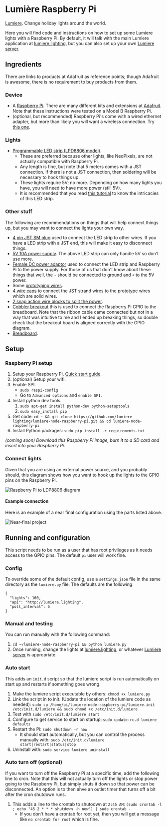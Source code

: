 # Lumière Raspberry Pi

[Lumiere](http://lumiere.lighting/).  Change holiday lights around the world.

Here you will find code and instructions on how to set up some Lumiere lights with a Raspberry Pi.  By default, it will talk with the main Lumiere application at [lumiere.lighting](http://lumiere.lighting), but you can also set up your own [Lumiere server](https://github.com/lumiere-lighting/lumiere-server).

## Ingredients

There are links to products at Adafruit as reference points; though Adafruit is awesome, there is no requirement to buy products from them.

### Device

* A [Raspberry Pi](http://www.raspberrypi.org/).  There are many different kits and extensions at  [Adafruit](http://www.adafruit.com/category/105).  Note that these instructions were tested on a Model B Raspberry Pi.
* (optional, but recommended) Raspberry Pi's come with a wired ethernet adapter, but more than likely you will want a wireless connection.  Try [this one](https://www.adafruit.com/product/814).

### Lights

* [Programmable LED strip (LPD8806 model)](http://www.adafruit.com/products/306).
    * These are preferred because other lights, like NeoPixels, are not actually compatible with Raspberry Pi.
    * Any length is fine, but note that 5 meters comes with a JST connection.  If there is not a JST connection, then soldering will be necessary to hook things up.
    * These lights require 5V; no more.  Depending on how many lights you have, you will need to have more power (still 5V).
    * It is recommended that you read [this tutorial](http://learn.adafruit.com/digital-led-strip/wiring) to know the intricacies of this LED strip.

### Other stuff

The following are recommendations on things that will help connect things up, but you may want to connect the lights your own way.

* [4 pin JST SM plug](http://www.adafruit.com/products/578) used to connect the LED strip to other wires.  If you have a LED strip with a JST end, this will make it easy to disconnect things.
* [5V 10A power supply](http://www.adafruit.com/products/658).  The above LED strip can only handle 5V so don't use more.
* [Female DC power adaptor](http://www.adafruit.com/products/368) used to connect the LED strip and Raspberry Pi to the power supply.  For those of us that don't know about these things that well, the `-` should be connected to ground and `+` to the 5V power.
* Some [prototyping wires](http://www.instructables.com/id/Protobloc-prototyping-wires/).
* [4 wire caps](http://en.wikipedia.org/wiki/Twist-on_wire_connector) to connect the JST strand wires to the prototype wires which are solid wires.
* [2 snap action wire blocks to split the power](http://www.adafruit.com/products/866).
* [Cobbler breakout](http://www.adafruit.com/products/914) this is used to connect the Raspberry Pi GPIO to the breadboard.  Note that the ribbon cable came connected but not in a way that was intuitive to me and I ended up breaking things, so double check that the breakout board is aligned correctly with the GPIO diagram.
* [Breadboard](http://www.adafruit.com/products/64).

## Setup

### Raspberry Pi setup

1. Setup your Raspberry Pi.  [Quick start guide](http://www.raspberrypi.org/help/quick-start-guide/).
1. (optional) Setup your wifi.
1. Enable SPI.
    * `sudo raspi-config`
    * Go to `Advanced options` and `enable SPI`.
1. Install python dev tools.
    1. `sudo apt-get install python-dev python-setuptools`
    1. `sudo easy_install pip`
1. Get code: `cd ~ && git clone https://github.com/lumiere-lighting/lumiere-node-raspberry-pi.git && cd lumiere-node-raspberry-pi`
1. Install Python packages: `sudo pip install -r requirements.txt`

*(coming soon) Download this Raspberry Pi image, burn it to a SD card and insert into your Raspberry Pi.*

### Connect lights

Given that you are using an external power source, and you probably should, this diagram shows how you want to hook up the lights to the GPIO pins on the Raspberry Pi.

![Raspberry Pi to LDP8806 diagram](https://raw.github.com/lumiere-lighting/lumiere-node-raspberry-pi/master/images/adafruit-raspberry-pi-ldp8806-diagram.png)

#### Example connection

Here is an example of a near final configuration using the parts listed above.

![Near-final project](https://raw.github.com/lumiere-lighting/lumiere-node-raspberry-pi/master/images/near-final.jpg)

## Running and configuration

This script needs to be run as a user that has root privileges as it needs access to the GPIO pins.  The default `pi` user will work fine.

### Config

To override some of the default config, use a `settings.json` file in the same directory as the `lumiere.py` file.  The defaults are the following:

    {
      "lights": 160,
      "api": "http://lumiere.lighting",
      "poll_interval": 6
    }

### Manual and testing

You can run manually with the following command:

1. `cd ~/lumiere-node-raspberry-pi && python lumiere.py`
1.  Once running, change the lights at [lumiere.lighting](http://lumiere.lighting), or whatever [Lumiere server](https://github.com/lumiere-lighting/lumiere-server) is appropriate.

### Auto start

This adds an `init.d` script so that the lumiere script is run automatically on start up and restarts if something goes wrong.

1. Make the lumiere script executable by others: `chmod +x lumiere.py`
1. Link the script in to init.  (Update the location of the lumiere code as needed): `sudo cp /home/pi/lumiere-node-raspberry-pi/lumiere.init /etc/init.d/lumiere && sudo chmod +x /etc/init.d/lumiere`
1. Test with `sudo /etc/init.d/lumiere start`
1. Configure to get service to start on startup: `sudo update-rc.d lumiere defaults`
1. Restart the Pi: `sudo shutdown -r now`
    * It should start automatically, but you can control the process manually with: `sudo /etc/init.d/lumiere start|restart|status|stop`
1. Uninstall with: `sudo service lumiere uninstall`

### Auto turn off (optional)

If you want to turn off the Raspberry Pi at a specific time, add the following line to cron.  Note that this will not actually turn off the lights or stop power going to the Raspberry Pi, but simply shuts it down so that power can be disconnected.  An option is to then ahve an outlet timer that turns off a bit after the cron shutdown runs.

1. This adds a line to the crontab to shutodwn at `2:45 AM`: `(sudo crontab -l ; echo "45 2 * * * shutdown -h now") | sudo crontab -`
    * If you don't have a crontab for root yet, then you will get a message like `no crontab for root` which is fine.
